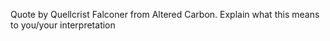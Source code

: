 Quote by Quellcrist Falconer from Altered Carbon. Explain what this means to you/your interpretation